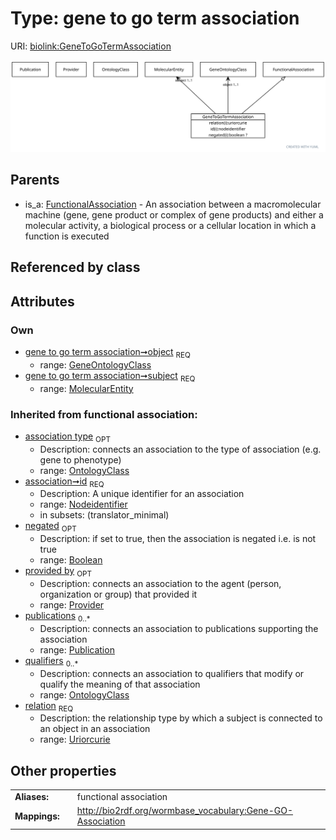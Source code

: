 
# Type: gene to go term association




URI: [biolink:GeneToGoTermAssociation](https://w3id.org/biolink/vocab/GeneToGoTermAssociation)


![img](images/GeneToGoTermAssociation.svg)

## Parents

 *  is_a: [FunctionalAssociation](FunctionalAssociation.md) - An association between a macromolecular machine (gene, gene product or complex of gene products) and either a molecular activity, a biological process or a cellular location in which a function is executed

## Referenced by class


## Attributes


### Own

 * [gene to go term association➞object](gene_to_go_term_association_object.md)  <sub>REQ</sub>
    * range: [GeneOntologyClass](GeneOntologyClass.md)
 * [gene to go term association➞subject](gene_to_go_term_association_subject.md)  <sub>REQ</sub>
    * range: [MolecularEntity](MolecularEntity.md)

### Inherited from functional association:

 * [association type](association_type.md)  <sub>OPT</sub>
    * Description: connects an association to the type of association (e.g. gene to phenotype)
    * range: [OntologyClass](OntologyClass.md)
 * [association➞id](association_id.md)  <sub>REQ</sub>
    * Description: A unique identifier for an association
    * range: [Nodeidentifier](types/Nodeidentifier.md)
    * in subsets: (translator_minimal)
 * [negated](negated.md)  <sub>OPT</sub>
    * Description: if set to true, then the association is negated i.e. is not true
    * range: [Boolean](types/Boolean.md)
 * [provided by](provided_by.md)  <sub>OPT</sub>
    * Description: connects an association to the agent (person, organization or group) that provided it
    * range: [Provider](Provider.md)
 * [publications](publications.md)  <sub>0..*</sub>
    * Description: connects an association to publications supporting the association
    * range: [Publication](Publication.md)
 * [qualifiers](qualifiers.md)  <sub>0..*</sub>
    * Description: connects an association to qualifiers that modify or qualify the meaning of that association
    * range: [OntologyClass](OntologyClass.md)
 * [relation](relation.md)  <sub>REQ</sub>
    * Description: the relationship type by which a subject is connected to an object in an association
    * range: [Uriorcurie](types/Uriorcurie.md)

## Other properties

|  |  |  |
| --- | --- | --- |
| **Aliases:** | | functional association |
| **Mappings:** | | http://bio2rdf.org/wormbase_vocabulary:Gene-GO-Association |

